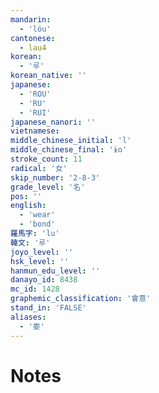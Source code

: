 ```yaml
---
mandarin:
  - 'lóu'
cantonese:
  - lau4
korean:
  - '루'
korean_native: ''
japanese:
  - 'ROU'
  - 'RU'
  - 'RUI'
japanese_nanori: ''
vietnamese:
middle_chinese_initial: 'l'
middle_chinese_final: 'ɨo'
stroke_count: 11
radical: '女'
skip_number: '2-8-3'
grade_level: '名'
pos: ''
english:
  - 'wear'
  - 'bond'
羅馬字: 'lu'
韓文: '루'
joyo_level: ''
hsk_level: ''
hanmun_edu_level: ''
danayo_id: 8438
mc_id: 1428
graphemic_classification: '會意'
stand_in: 'FALSE'
aliases:
  - '娄'
---
```


# Notes
